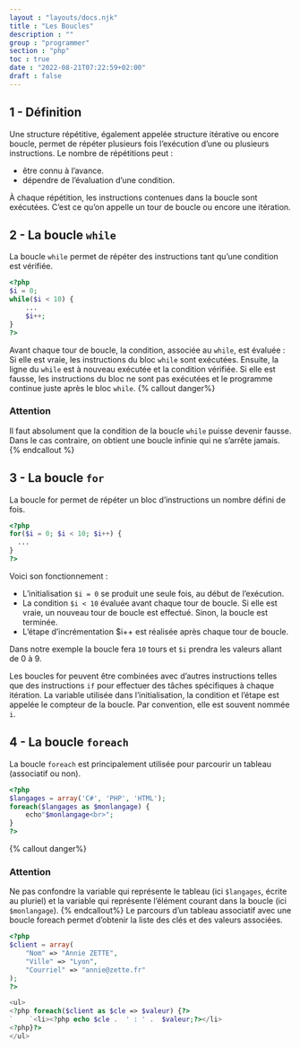```yaml
---
layout : "layouts/docs.njk"
title : "Les Boucles"
description : ""
group : "programmer"
section : "php"
toc : true
date : "2022-08-21T07:22:59+02:00"
draft : false
---
```

## 1 - Définition
Une structure répétitive, également appelée structure itérative ou encore boucle, permet de répéter plusieurs fois l’exécution d’une ou plusieurs instructions. Le nombre de répétitions peut :

- être connu à l’avance.
- dépendre de l’évaluation d’une condition.

À chaque répétition, les instructions contenues dans la boucle sont exécutées. C’est ce qu’on appelle un tour de boucle ou encore une itération.
## 2 - La boucle `while`
La boucle `while` permet de répéter des instructions tant qu’une condition est vérifiée.
```php
<?php
$i = 0;
while($i < 10) {
    ...
    $i++;
}
?>
```
Avant chaque tour de boucle, la condition, associée au `while`, est évaluée : Si elle est vraie, les instructions du bloc `while` sont exécutées. Ensuite, la ligne du `while` est à nouveau exécutée et la condition vérifiée. Si elle est fausse, les instructions du bloc ne sont pas exécutées et le programme continue juste après le bloc `while`.
{% callout danger%}
### Attention
Il faut absolument que la condition de la boucle `while` puisse devenir fausse. Dans le cas contraire, on obtient une boucle infinie qui ne s’arrête jamais.
{% endcallout %}
## 3 - La boucle `for`
La boucle for permet de répéter un bloc d’instructions un nombre défini de fois.
```php
<?php
for($i = 0; $i < 10; $i++) {
  ...
}
?>
```
Voici son fonctionnement :

- L’initialisation `$i = 0` se produit une seule fois, au début de l’exécution.
- La condition `$i < 10` évaluée avant chaque tour de boucle. Si elle est vraie, un nouveau tour de boucle est effectué. Sinon, la boucle est terminée.
- L’étape d’incrémentation $i++ est réalisée après chaque tour de boucle.

Dans notre exemple la boucle fera `10` tours et `$i` prendra les valeurs allant de 0 à 9.

Les boucles for peuvent être combinées avec d’autres instructions telles que des instructions `if` pour effectuer des tâches spécifiques à chaque itération.
La variable utilisée dans l’initialisation, la condition et l’étape est appelée le compteur de la boucle. Par convention, elle est souvent nommée `i`.
## 4 - La boucle `foreach`
La boucle `foreach` est principalement utilisée pour parcourir un tableau (associatif ou non).
```php
<?php
$langages = array('C#', 'PHP', 'HTML');
foreach($langages as $monlangage) {
    echo"$monlangage<br>";
}
?>
```
{% callout danger%}
### Attention
Ne pas confondre la variable qui représente le tableau (ici `$langages`, écrite au pluriel) et la variable qui représente l’élément courant dans la boucle (ici `$monlangage`).
{% endcallout%}
Le parcours d’un tableau associatif avec une boucle foreach permet d’obtenir la liste des clés et des valeurs associées.
```php
<?php
$client = array(
    "Nom" => "Annie ZETTE",
    "Ville" => "Lyon",
    "Courriel" => "annie@zette.fr"
);
?>

<ul>
<?php foreach($client as $cle => $valeur) {?>
`    `<li><?php echo $cle .  ' : ' .  $valeur;?></li>
<?php}?>
</ul>
```
